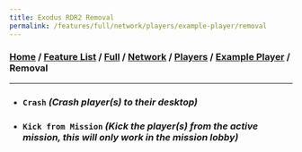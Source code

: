 ```yaml
---
title: Exodus RDR2 Removal
permalink: /features/full/network/players/example-player/removal
---
```

### [Home](/) / [Feature List](/features) / [Full](/features/full) / [Network](/features/full/network) / [Players](/features/full/network/players) / [Example Player](/features/full/network/players/example-player) / Removal
---
- ### `Crash` *(Crash player(s) to their desktop)*
- ### `Kick from Mission` *(Kick the player(s) from the active mission, this will only work in the mission lobby)*
